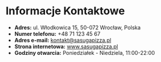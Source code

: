 # Informacje Kontaktowe

- **Adres:** ul. Włodkowica 15, 50-072 Wrocław, Polska
- **Numer telefonu:** +48 71 123 45 67
- **Adres e-mail:** kontakt@sasugapizza.pl
- **Strona internetowa:** www.sasugapizza.pl
- **Godziny otwarcia:** Poniedziałek - Niedziela, 11:00-22:00

